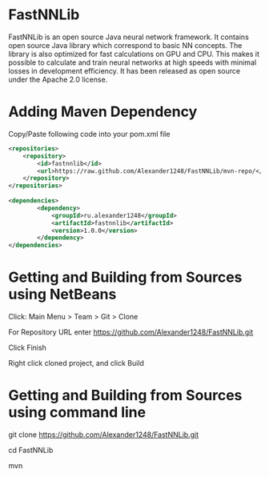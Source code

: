 FastNNLib
======
FastNNLib is an open source Java neural network framework.
It contains open source Java library which correspond to basic NN concepts. The library is also optimized for fast calculations on GPU and CPU. This makes it possible to calculate and train neural networks at high speeds with minimal losses in development efficiency.
It has been released as open source under the Apache 2.0 license.

Adding Maven Dependency
======

Copy/Paste following code into your pom.xml file

```xml
<repositories>
    <repository>
        <id>fastnnlib</id>
        <url>https://raw.github.com/Alexander1248/FastNNLib/mvn-repo/</url>
    </repository>
</repositories>
    
<dependencies>
        <dependency>
            <groupId>ru.alexander1248</groupId>
            <artifactId>fastnnlib</artifactId>
            <version>1.0.0</version>
        </dependency>
</dependencies>
```

Getting and Building from Sources using NetBeans
======

Click: Main Menu > Team > Git > Clone

For Repository URL enter https://github.com/Alexander1248/FastNNLib.git

Click Finish

Right click cloned project, and click Build

Getting and Building from Sources using command line
======

git clone https://github.com/Alexander1248/FastNNLib.git

cd FastNNLib

mvn
